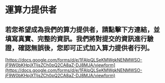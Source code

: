 # 運算力提供者

## 若您希望成為我們的算力提供者，請點擊下方連結，並填寫真實、完整的資訊。我們將對提交的資訊進行驗證，確認無誤後，您即可正式加入算力提供者行列。

[https://docs.google.com/forms/d/e/1FAIpQLSeKMWgkNENMWSO-jF9W0bKHpjXTljsZCh0pQ2CA8aZ-DJ8MJA/viewform](https://docs.google.com/forms/d/e/1FAIpQLSeKMWgkNENMWSO-jF9W0bKHpjXTljsZCh0pQ2CA8aZ-DJ8MJA/viewform)
